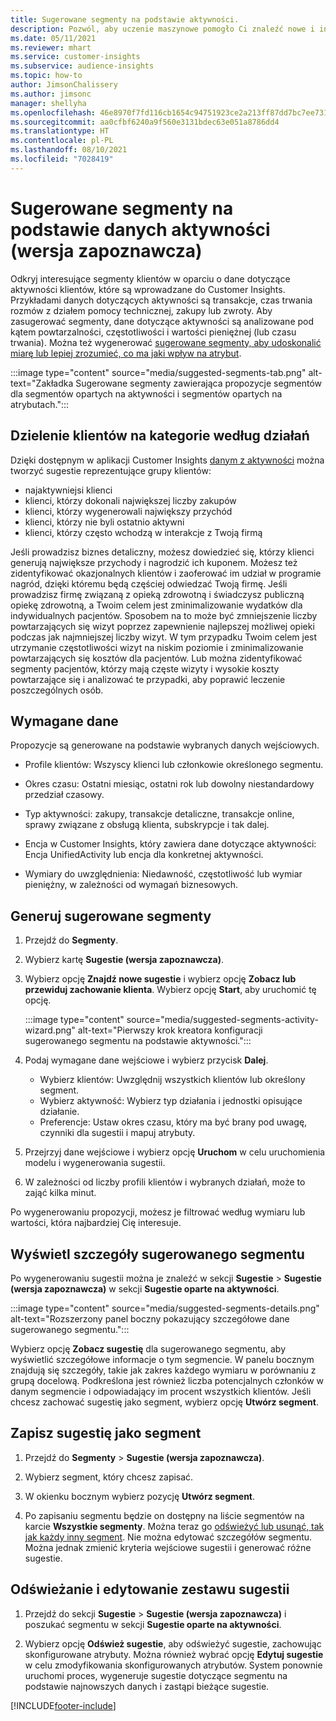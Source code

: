 ```yaml
---
title: Sugerowane segmenty na podstawie aktywności.
description: Pozwól, aby uczenie maszynowe pomogło Ci znaleźć nowe i interesujące segmenty na podstawie aktywności klientów.
ms.date: 05/11/2021
ms.reviewer: mhart
ms.service: customer-insights
ms.subservice: audience-insights
ms.topic: how-to
author: JimsonChalissery
ms.author: jimsonc
manager: shellyha
ms.openlocfilehash: 46e8970f7fd116cb1654c94751923ce2a213ff87dd7bc7ee731a62bbd0093513
ms.sourcegitcommit: aa0cfbf6240a9f560e3131bdec63e051a8786dd4
ms.translationtype: HT
ms.contentlocale: pl-PL
ms.lasthandoff: 08/10/2021
ms.locfileid: "7028419"
---
```

# <a name="suggested-segments-based-on-activity-data-preview"></a>Sugerowane segmenty na podstawie danych aktywności (wersja zapoznawcza)

Odkryj interesujące segmenty klientów w oparciu o dane dotyczące aktywności klientów, które są wprowadzane do Customer Insights. Przykładami danych dotyczących aktywności są transakcje, czas trwania rozmów z działem pomocy technicznej, zakupy lub zwroty. Aby zasugerować segmenty, dane dotyczące aktywności są analizowane pod kątem powtarzalności, częstotliwości i wartości pieniężnej (lub czasu trwania). Można też wygenerować [sugerowane segmenty, aby udoskonalić miarę lub lepiej zrozumieć, co ma jaki wpływ na atrybut](suggested-segments.md).

:::image type="content" source="media/suggested-segments-tab.png" alt-text="Zakładka Sugerowane segmenty zawierająca propozycje segmentów dla segmentów opartych na aktywności i segmentów opartych na atrybutach.":::

## <a name="categorize-customers-by-activity"></a>Dzielenie klientów na kategorie według działań

Dzięki dostępnym w aplikacji Customer Insights [danym z aktywności](activities.md) można tworzyć sugestie reprezentujące grupy klientów:

- najaktywniejsi klienci 
- klienci, którzy dokonali największej liczby zakupów 
- klienci, którzy wygenerowali największy przychód 
- klienci, którzy nie byli ostatnio aktywni 
- klienci, którzy często wchodzą w interakcje z Twoją firmą  

Jeśli prowadzisz biznes detaliczny, możesz dowiedzieć się, którzy klienci generują największe przychody i nagrodzić ich kuponem. Możesz też zidentyfikować okazjonalnych klientów i zaoferować im udział w programie nagród, dzięki któremu będą częściej odwiedzać Twoją firmę.
Jeśli prowadzisz firmę związaną z opieką zdrowotną i świadczysz publiczną opiekę zdrowotną, a Twoim celem jest zminimalizowanie wydatków dla indywidualnych pacjentów. Sposobem na to może być zmniejszenie liczby powtarzających się wizyt poprzez zapewnienie najlepszej możliwej opieki podczas jak najmniejszej liczby wizyt. W tym przypadku Twoim celem jest utrzymanie częstotliwości wizyt na niskim poziomie i zminimalizowanie powtarzających się kosztów dla pacjentów. Lub można zidentyfikować segmenty pacjentów, którzy mają częste wizyty i wysokie koszty powtarzające się i analizować te przypadki, aby poprawić leczenie poszczególnych osób. 

## <a name="required-data"></a>Wymagane dane

Propozycje są generowane na podstawie wybranych danych wejściowych. 

- Profile klientów: Wszyscy klienci lub członkowie określonego segmentu. 

- Okres czasu: Ostatni miesiąc, ostatni rok lub dowolny niestandardowy przedział czasowy.

- Typ aktywności: zakupy, transakcje detaliczne, transakcje online, sprawy związane z obsługą klienta, subskrypcje i tak dalej.  

- Encja w Customer Insights, który zawiera dane dotyczące aktywności: Encja UnifiedActivity lub encja dla konkretnej aktywności. 

- Wymiary do uwzględnienia: Niedawność, częstotliwość lub wymiar pieniężny, w zależności od wymagań biznesowych.

## <a name="generate-suggested-segments"></a>Generuj sugerowane segmenty

1. Przejdź do **Segmenty**.

1. Wybierz kartę **Sugestie (wersja zapoznawcza)**.

1. Wybierz opcję **Znajdź nowe sugestie** i wybierz opcję **Zobacz lub przewiduj zachowanie klienta**. Wybierz opcję **Start**, aby uruchomić tę opcję.

   :::image type="content" source="media/suggested-segments-activity-wizard.png" alt-text="Pierwszy krok kreatora konfiguracji sugerowanego segmentu na podstawie aktywności.":::

1. Podaj wymagane dane wejściowe i wybierz przycisk **Dalej**.

   - Wybierz klientów: Uwzględnij wszystkich klientów lub określony segment.
   - Wybierz aktywność: Wybierz typ działania i jednostki opisujące działanie.
   - Preferencje: Ustaw okres czasu, który ma być brany pod uwagę, czynniki dla sugestii i mapuj atrybuty.

1. Przejrzyj dane wejściowe i wybierz opcję **Uruchom** w celu uruchomienia modelu i wygenerowania sugestii.

1. W zależności od liczby profili klientów i wybranych działań, może to zająć kilka minut. 

Po wygenerowaniu propozycji, możesz je filtrować według wymiaru lub wartości, która najbardziej Cię interesuje. 

## <a name="view-details-of-a-suggested-segment"></a>Wyświetl szczegóły sugerowanego segmentu

Po wygenerowaniu sugestii można je znaleźć w sekcji **Sugestie** > **Sugestie (wersja zapoznawcza)** w sekcji **Sugestie oparte na aktywności**.

:::image type="content" source="media/suggested-segments-details.png" alt-text="Rozszerzony panel boczny pokazujący szczegółowe dane sugerowanego segmentu.":::

Wybierz opcję **Zobacz sugestię** dla sugerowanego segmentu, aby wyświetlić szczegółowe informacje o tym segmencie. W panelu bocznym znajdują się szczegóły, takie jak zakres każdego wymiaru w porównaniu z grupą docelową. Podkreślona jest również liczba potencjalnych członków w danym segmencie i odpowiadający im procent wszystkich klientów. Jeśli chcesz zachować sugestię jako segment, wybierz opcję **Utwórz segment**.    

## <a name="save-a-suggestion-as-a-segment"></a>Zapisz sugestię jako segment

1. Przejdź do **Segmenty** > **Sugestie (wersja zapoznawcza)**.

1. Wybierz segment, który chcesz zapisać. 

1. W okienku bocznym wybierz pozycję **Utwórz segment**. 

1. Po zapisaniu segmentu będzie on dostępny na liście segmentów na karcie **Wszystkie segmenty**. Można teraz go [odświeżyć lub usunąć, tak jak każdy inny segment](segments.md). Nie można edytować szczegółów segmentu. Można jednak zmienić kryteria wejściowe sugestii i generować różne sugestie.

## <a name="refresh-or-edit-a-set-of-suggestions"></a>Odświeżanie i edytowanie zestawu sugestii

1. Przejdź do sekcji **Sugestie** > **Sugestie (wersja zapoznawcza)** i poszukać segmentu w sekcji **Sugestie oparte na aktywności**.

1. Wybierz opcję **Odśwież sugestie**, aby odświeżyć sugestie, zachowując skonfigurowane atrybuty. Można również wybrać opcję **Edytuj sugestie** w celu zmodyfikowania skonfigurowanych atrybutów. System ponownie uruchomi proces, wygeneruje sugestie dotyczące segmentu na podstawie najnowszych danych i zastąpi bieżące sugestie.

[!INCLUDE[footer-include](../includes/footer-banner.md)]
